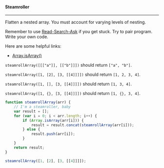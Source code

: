 #### Steamroller

------

Flatten a nested array. You must account for varying levels of nesting.

Remember to use [Read-Search-Ask](https://github.com/FreeCodeCamp/freecodecamp/wiki/FreeCodeCamp-Get-Help) if you get stuck. Try to pair program. Write your own code.

Here are some helpful links:

- [Array.isArray()](https://developer.mozilla.org/en-US/docs/Web/JavaScript/Reference/Global_Objects/Array/isArray)

`steamrollArray([[["a"]], [["b"]]])` should return `["a", "b"]`.

`steamrollArray([1, [2], [3, [[4]]]])` should return `[1, 2, 3, 4]`.

`steamrollArray([1, [], [3, [[4]]]])` should return `[1, 3, 4]`.

`steamrollArray([1, {}, [3, [[4]]]])` should return `[1, {}, 3, 4]`.

```js
function steamrollArray(arr) {
    // I'm a steamroller, baby
    var result = [];
    for (var i = 0; i < arr.length; i++) {
        if (Array.isArray(arr[i])) {
            result = result.concat(steamrollArray(arr[i]));
        } else {
            result.push(arr[i]);
        }
    }
    return result;
}

steamrollArray([1, [2], [3, [[4]]]]);
```
